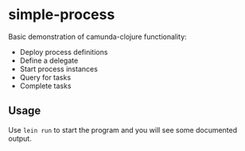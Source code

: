 # simple-process

Basic demonstration of camunda-clojure functionality:

* Deploy process definitions
* Define a delegate
* Start process instances
* Query for tasks
* Complete tasks

## Usage

Use `lein run` to start the program and you will see some documented output.

